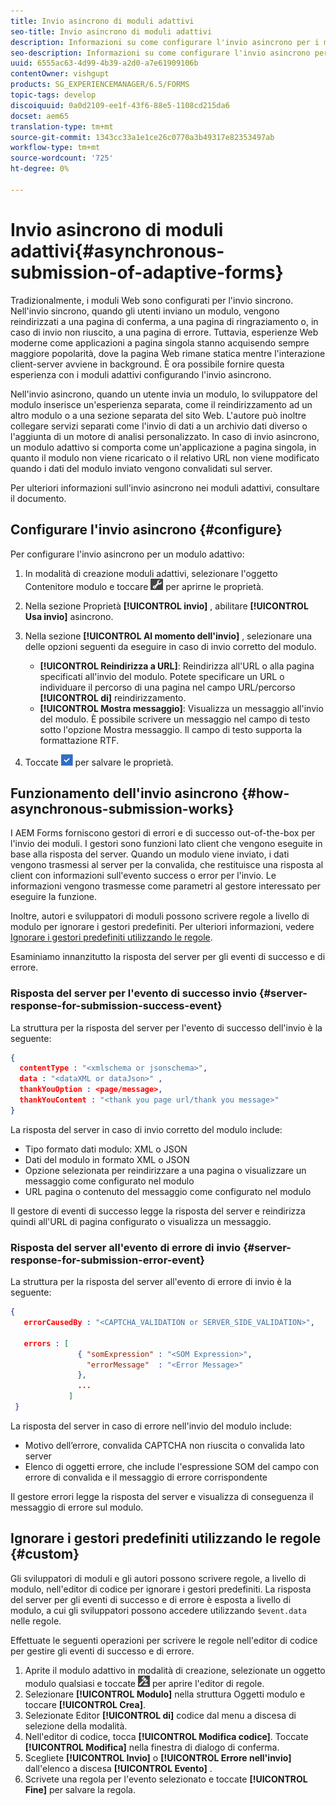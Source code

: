 ```yaml
---
title: Invio asincrono di moduli adattivi
seo-title: Invio asincrono di moduli adattivi
description: Informazioni su come configurare l'invio asincrono per i moduli adattivi.
seo-description: Informazioni su come configurare l'invio asincrono per i moduli adattivi.
uuid: 6555ac63-4d99-4b39-a2d0-a7e61909106b
contentOwner: vishgupt
products: SG_EXPERIENCEMANAGER/6.5/FORMS
topic-tags: develop
discoiquuid: 0a0d2109-ee1f-43f6-88e5-1108cd215da6
docset: aem65
translation-type: tm+mt
source-git-commit: 1343cc33a1e1ce26c0770a3b49317e82353497ab
workflow-type: tm+mt
source-wordcount: '725'
ht-degree: 0%

---
```



# Invio asincrono di moduli adattivi{#asynchronous-submission-of-adaptive-forms}

Tradizionalmente, i moduli Web sono configurati per l&#39;invio sincrono. Nell&#39;invio sincrono, quando gli utenti inviano un modulo, vengono reindirizzati a una pagina di conferma, a una pagina di ringraziamento o, in caso di invio non riuscito, a una pagina di errore. Tuttavia, esperienze Web moderne come applicazioni a pagina singola stanno acquisendo sempre maggiore popolarità, dove la pagina Web rimane statica mentre l&#39;interazione client-server avviene in background. È ora possibile fornire questa esperienza con i moduli adattivi configurando l&#39;invio asincrono.

Nell&#39;invio asincrono, quando un utente invia un modulo, lo sviluppatore del modulo inserisce un&#39;esperienza separata, come il reindirizzamento ad un altro modulo o a una sezione separata del sito Web. L&#39;autore può inoltre collegare servizi separati come l&#39;invio di dati a un archivio dati diverso o l&#39;aggiunta di un motore di analisi personalizzato. In caso di invio asincrono, un modulo adattivo si comporta come un&#39;applicazione a pagina singola, in quanto il modulo non viene ricaricato o il relativo URL non viene modificato quando i dati del modulo inviato vengono convalidati sul server.

Per ulteriori informazioni sull&#39;invio asincrono nei moduli adattivi, consultare il documento.

## Configurare l&#39;invio asincrono {#configure}

Per configurare l&#39;invio asincrono per un modulo adattivo:

1. In modalità di creazione moduli adattivi, selezionare l&#39;oggetto Contenitore modulo e toccare ![cmppr1](assets/cmppr1.png) per aprirne le proprietà.
1. Nella sezione Proprietà **[!UICONTROL invio]** , abilitare **[!UICONTROL Usa invio]** asincrono.
1. Nella sezione **[!UICONTROL Al momento dell&#39;invio]** , selezionare una delle opzioni seguenti da eseguire in caso di invio corretto del modulo.

   * **[!UICONTROL Reindirizza a URL]**: Reindirizza all&#39;URL o alla pagina specificati all&#39;invio del modulo. Potete specificare un URL o individuare il percorso di una pagina nel campo URL/percorso **[!UICONTROL di]** reindirizzamento.
   * **[!UICONTROL Mostra messaggio]**: Visualizza un messaggio all&#39;invio del modulo. È possibile scrivere un messaggio nel campo di testo sotto l&#39;opzione Mostra messaggio. Il campo di testo supporta la formattazione RTF.

1. Toccate ![check-button1](assets/check-button1.png) per salvare le proprietà.

## Funzionamento dell&#39;invio asincrono {#how-asynchronous-submission-works}

I AEM Forms forniscono gestori di errori e di successo out-of-the-box per l&#39;invio dei moduli. I gestori sono funzioni lato client che vengono eseguite in base alla risposta del server. Quando un modulo viene inviato, i dati vengono trasmessi al server per la convalida, che restituisce una risposta al client con informazioni sull&#39;evento success o error per l&#39;invio. Le informazioni vengono trasmesse come parametri al gestore interessato per eseguire la funzione.

Inoltre, autori e sviluppatori di moduli possono scrivere regole a livello di modulo per ignorare i gestori predefiniti. Per ulteriori informazioni, vedere [Ignorare i gestori predefiniti utilizzando le regole](#custom).

Esaminiamo innanzitutto la risposta del server per gli eventi di successo e di errore.

### Risposta del server per l&#39;evento di successo invio {#server-response-for-submission-success-event}

La struttura per la risposta del server per l&#39;evento di successo dell&#39;invio è la seguente:

```json
{
  contentType : "<xmlschema or jsonschema>",
  data : "<dataXML or dataJson>" ,
  thankYouOption : <page/message>,
  thankYouContent : "<thank you page url/thank you message>"
}
```

La risposta del server in caso di invio corretto del modulo include:

* Tipo formato dati modulo: XML o JSON
* Dati del modulo in formato XML o JSON
* Opzione selezionata per reindirizzare a una pagina o visualizzare un messaggio come configurato nel modulo
* URL pagina o contenuto del messaggio come configurato nel modulo

Il gestore di eventi di successo legge la risposta del server e reindirizza quindi all&#39;URL di pagina configurato o visualizza un messaggio.

### Risposta del server all&#39;evento di errore di invio {#server-response-for-submission-error-event}

La struttura per la risposta del server all&#39;evento di errore di invio è la seguente:

```json
{
   errorCausedBy : "<CAPTCHA_VALIDATION or SERVER_SIDE_VALIDATION>",

   errors : [
               { "somExpression" : "<SOM Expression>",
                 "errorMessage"  : "<Error Message>"
               },
               ...
             ]
 }
```

La risposta del server in caso di errore nell&#39;invio del modulo include:

* Motivo dell’errore, convalida CAPTCHA non riuscita o convalida lato server
* Elenco di oggetti errore, che include l&#39;espressione SOM del campo con errore di convalida e il messaggio di errore corrispondente

Il gestore errori legge la risposta del server e visualizza di conseguenza il messaggio di errore sul modulo.

## Ignorare i gestori predefiniti utilizzando le regole {#custom}

Gli sviluppatori di moduli e gli autori possono scrivere regole, a livello di modulo, nell&#39;editor di codice per ignorare i gestori predefiniti. La risposta del server per gli eventi di successo e di errore è esposta a livello di modulo, a cui gli sviluppatori possono accedere utilizzando `$event.data` nelle regole.

Effettuate le seguenti operazioni per scrivere le regole nell&#39;editor di codice per gestire gli eventi di successo e di errore.

1. Aprite il modulo adattivo in modalità di creazione, selezionate un oggetto modulo qualsiasi e toccate ![edit-rules1](assets/edit-rules1.png) per aprire l&#39;editor di regole.
1. Selezionare **[!UICONTROL Modulo]** nella struttura Oggetti modulo e toccare **[!UICONTROL Crea]**.
1. Selezionate Editor **[!UICONTROL di]** codice dal menu a discesa di selezione della modalità.
1. Nell&#39;editor di codice, tocca **[!UICONTROL Modifica codice]**. Toccate **[!UICONTROL Modifica]** nella finestra di dialogo di conferma.
1. Scegliete **[!UICONTROL Invio]** o **[!UICONTROL Errore nell&#39;invio]** dall&#39;elenco a discesa **[!UICONTROL Evento]** .
1. Scrivete una regola per l&#39;evento selezionato e toccate **[!UICONTROL Fine]** per salvare la regola.

